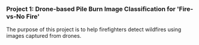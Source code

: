 ### Project 1: Drone-based Pile Burn Image Classification for 'Fire-vs-No Fire'
The purpose of this project is to help firefighters detect wildfires using images captured from drones.
